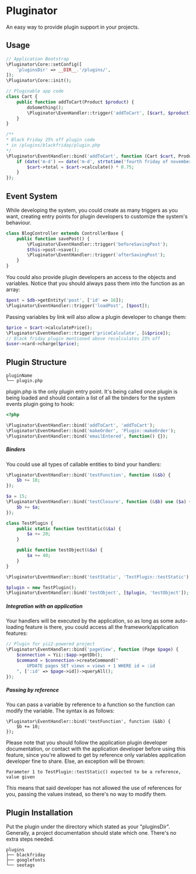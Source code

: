 # Pluginator
An easy way to provide plugin support in your projects.

## Usage
```php
// Application Bootstrap
\Pluginator\Core::setConfig([
    'pluginsDir' => __DIR__.'/plugins/',
]);
\Pluginator\Core::init();
```
```php
// Pluginable app code
class Cart {
    public function addToCart(Product $product) {
        doSomething();    
        \Pluginator\EvenHandler::trigger('addToCart', [$cart, $product]);
    }
}
```
```php
/**
* Black Friday 25% off plugin code
* in /plugins/blackfriday/plugin.php
*/
\Pluginator\EventHandler::bind('addToCart', function (Cart $cart, Product $product) {
    if (date('m-d') == date('m-d', strtotime('fourth friday of november'))) {
        $cart->total = $cart->calculate() * 0.75;
    }
});
```

## Event System
While developing the system, you could create as many triggers as you want, creating entry points for plugin developers to customize the system's behaviour.
```php
class BlogController extends ControllerBase {
    public function savePost() {
        \Pluginator\EventHandler::trigger('beforeSavingPost');
        $this->post->save();
        \Pluginator\EventHandler::trigger('afterSavingPost');
    }
}
```

You could also provide plugin developers an access to the objects and variables. Notice that you should always pass them into the function as an array:
```php
$post = $db->getEntity('post', ['id' => 16]);
\Pluginator\EventHandler::trigger('loadPost', [$post]);
```

Passing variables by link will also allow a plugin developer to change them:
```php
$price = $cart->calculatePrice();
\Pluginator\EventHandler::trigger('priceCalculate', [&$price]);
// Black friday plugin mentioned above recalculates 25% off
$user->card->charge($price);
```

## Plugin Structure
```
pluginName
└── plugin.php
```
plugin.php is the only plugin entry point. It's being called once plugin is being loaded and should contain a list of all the binders for the system events plugin going to hook:
```php
<?php

\Pluginator\EventHandler::bind('addToCart', 'addToCart');
\Pluginator\EventHandler::bind('makeOrder', 'Plugin::makeOrder');
\Pluginator\EventHandler::bind('emailEntered', function() {});
```

##### Binders
You could use all types of callable entities to bind your handlers:
```php
\Pluginator\EventHandler::bind('testFunction', function (&$b) {
    $b += 10;
});

$a = 15;
\Pluginator\EventHandler::bind('testClosure', function (&$b) use ($a) {
    $b += $a;
});

class TestPlugin {
    public static function testStatic(&$a) {
        $a += 20;
    }

    public function testObject(&$a) {
        $a += 40;
    }
}

\Pluginator\EventHandler::bind('testStatic', 'TestPlugin::testStatic');

$plugin = new TestPlugin();
\Pluginator\EventHandler::bind('testObject', [$plugin, 'testObject']);
```

##### Integration with an application
Your handlers will be executed by the application, so as long as some auto-loading feature is there, you could access all the framework/application features:
```php
// Plugin for yii2-powered project
\Pluginator\EventHandler::bind('pageView', function (Page $page) {
    $connection = Yii::$app->getDb();
    $command = $connection->createCommand("
        UPDATE pages SET views = views + 1 WHERE id = :id
    ", [':id' => $page->id])->queryAll();
});
```

##### Passing by reference
You can pass a variable by reference to a function so the function can modify the variable. The syntax is as follows: 
```
\Pluginator\EventHandler::bind('testFunction', function (&$b) {
    $b += 10;
});
```
Please note that you should follow the application plugin developer documentation, or contact with the application developer before using this feature, since you're allowed to get by reference only variables application developer fine to share. Else, an exception will be thrown:
```
Parameter 1 to TestPlugin::testStatic() expected to be a reference, value given
```
This means that said developer has not allowed the use of references for you, passing the values instead, so there's no way to modify them.

## Plugin Installation
Put the plugin under the directory which stated as your "pluginsDir". Generally, a project documentation should state which one. There's no extra steps needed.
```
plugins
├── blackfriday
├── googlefonts
└── seotags
```